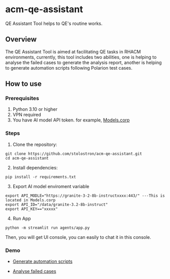 # acm-qe-assistant

QE Assistant Tool helps to QE's routine works.

## Overview 

The QE Assistant Tool is aimed at facilitating QE tasks in RHACM environments, currently, this tool includes two abilities, one is helping to analyse the failed cases to generate the analysis report, another is helping to generate automation scripts following Polarion test cases.

## How to use

### Prerequisites
1. Python 3.10 or higher
2. VPN required
3. You have AI model API token. for example, [Models.corp](https://gitlab.cee.redhat.com/models-corp/user-documentation/-/blob/main/getting-started.md)

### Steps

1. Clone the repository:
 
 ```
 git clone https://github.com/stolostron/acm-qe-assistant.git
 cd acm-qe-assistant
 ```
2. Install dependencies:

```
pip install -r requirements.txt
```
3. Export AI model enviroment variable

```
export API_MODLE="https://granite-3-2-8b-instructxxxx:443/" ---This is located in Models.corp
export API_ID="/data/granite-3.2-8b-instruct"
export API_KEY=="xxxxx"
```
4. Run App

```
python -m streamlit run agents/app.py
```

Then, you will get UI console, you can easily to chat it in this console.

### Demo

- [Generate automation scripts](https://drive.google.com/file/d/1jBSfPllx_QEwB1UDjr3vjssmO_dRKBXE/view?usp=drive_link)


- [Analyse failed cases](https://drive.google.com/file/d/1xm6a0CMnz8d9LcqEORTRJ9IQoR_Qfd9A/view?usp=drive_link)

